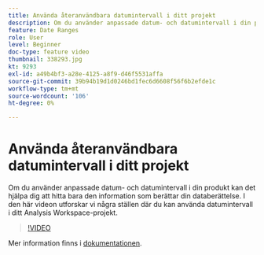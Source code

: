 ```yaml
---
title: Använda återanvändbara datumintervall i ditt projekt
description: Om du använder anpassade datum- och datumintervall i din produkt kan det hjälpa dig att hitta bara den information som berättar din databerättelse. I den här videon utforskar vi några ställen där du kan använda datumintervall i ditt Analysis Workspace-projekt.
feature: Date Ranges
role: User
level: Beginner
doc-type: feature video
thumbnail: 338293.jpg
kt: 9293
exl-id: a49b4bf3-a28e-4125-a8f9-d46f5531affa
source-git-commit: 39b94b19d1d0246bd1fec6d6608f56f6b2efde1c
workflow-type: tm+mt
source-wordcount: '106'
ht-degree: 0%

---
```


# Använda återanvändbara datumintervall i ditt projekt

Om du använder anpassade datum- och datumintervall i din produkt kan det hjälpa dig att hitta bara den information som berättar din databerättelse. I den här videon utforskar vi några ställen där du kan använda datumintervall i ditt Analysis Workspace-projekt.

>[!VIDEO](https://video.tv.adobe.com/v/338293/?quality=12&learn=on)

Mer information finns i [dokumentationen](https://experienceleague.adobe.com/en/docs/analytics/analyze/analysis-workspace/components/calendar-date-ranges/calendar).
